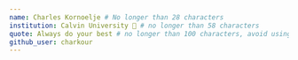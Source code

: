 ```yaml
---
name: Charles Kornoelje # No longer than 28 characters
institution: Calvin University 🚩 # no longer than 58 characters
quote: Always do your best # no longer than 100 characters, avoid using quotes(") to guarantee the format remains the same.
github_user: charkour
---
```

